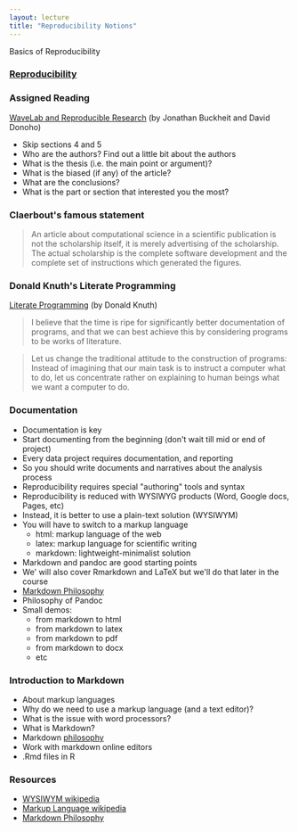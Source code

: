 ```yaml
---
layout: lecture
title: "Reproducibility Notions"
---
```


<p class="message">
  Basics of Reproducibility
</p>


<h3>
	<a href="" target="_blank">
		<span class="fa fa-picture-o fa-lg main-list-item-icon"></span> 
	Reproducibility</a>
</h3>


### Assigned Reading

<a href="http://statweb.stanford.edu/~wavelab/Wavelab_850/wavelab.pdf" target="_blank"><i class="fa fa-newspaper-o" aria-hidden="true"></i> WaveLab and Reproducible Research</a> (by Jonathan Buckheit and David Donoho)

- Skip sections 4 and 5
- Who are the authors? Find out a little bit about the authors
- What is the thesis (i.e. the main point or argument)?
- What is the biased (if any) of the article?
- What are the conclusions?
- What is the part or section that interested you the most?


### Claerbout's famous statement

> An article about computational science in a scientific publication 
> is not the scholarship itself, it is merely advertising of the scholarship. 
> The actual scholarship is the complete software development and 
> the complete set of instructions which generated the figures.


### Donald Knuth's Literate Programming

<a href="http://www.literateprogramming.com/knuthweb.pdf" target="_blank">
Literate Programming</a> (by Donald Knuth)

> I believe that the time is ripe for significantly better documentation 
> of programs, and that we can best achieve this by considering programs
> to be works of literature.

> Let us change the traditional attitude to the construction of programs: 
> Instead of imagining that our main task is to instruct a computer what to do, 
> let us concentrate rather on explaining to human beings what we want a computer to do.


### Documentation

- Documentation is key
- Start documenting from the beginning (don't wait till mid or end of project)
- Every data project requires documentation, and reporting
- So you should write documents and narratives about the analysis process
- Reproducibility requires special "authoring" tools and syntax
- Reproducibility is reduced with WYSIWYG products (Word, Google docs, Pages, etc)
- Instead, it is better to use a plain-text solution (WYSIWYM)
- You will have to switch to a markup language
	+ html: markup language of the web
	+ latex: markup language for scientific writing
	+ markdown: lightweight-minimalist solution
- Markdown and pandoc are good starting points
- We' will also cover Rmarkdown and LaTeX but we'll do that later in the course
- [Markdown Philosophy](http://daringfireball.net/projects/markdown/syntax#philosophy)
- Philosophy of Pandoc
- Small demos:
	+ from markdown to html
	+ from markdown to latex
	+ from markdown to pdf
	+ from markdown to docx
	+ etc


### Introduction to Markdown

- About markup languages
- Why do we need to use a markup language (and a text editor)?
- What is the issue with word processors?
- What is Markdown?
- Markdown [philosophy](https://daringfireball.net/projects/markdown/syntax#philosophy)
- Work with markdown online editors
- .Rmd files in R


### Resources

- [WYSIWYM wikipedia](https://en.wikipedia.org/wiki/WYSIWYM)
- [Markup Language wikipedia](https://en.wikipedia.org/wiki/Markup_language)
- [Markdown Philosophy](http://daringfireball.net/projects/markdown/syntax#philosophy)

